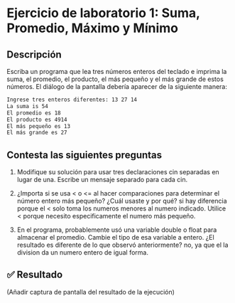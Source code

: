 # Ejercicio de laboratorio 1: Suma, Promedio, Máximo y Mínimo

## Descripción

Escriba un programa que lea tres números enteros del teclado e imprima la suma, el promedio, el producto, el más pequeño y el más grande de estos números. El diálogo de la pantalla debería aparecer de la siguiente manera:

```cmd
Ingrese tres enteros diferentes: 13 27 14
La suma is 54
El promedio es 18
El producto es 4914
El más pequeño es 13
El más grande es 27
```

## Contesta las siguientes preguntas

1. Modifique su solución para usar tres declaraciones cin separadas en lugar de una. Escribe un mensaje separado para cada cin.

2. ¿Importa si se usa < o <= al hacer comparaciones para determinar el número entero más pequeño? ¿Cuál usaste y por qué?    si hay diferencia porque el < solo toma los numeros menores al numero indicado. Utilice < porque necesito especificamente el numero más pequeño.

3. En el programa, probablemente usó una variable double o float para almacenar el promedio. Cambie el tipo de esa variable a entero. ¿El resultado es diferente de lo que observó anteriormente? no, ya que el la division da un numero entero de igual forma.

## ✅ Resultado

(Añadir captura de pantalla del resultado de la ejecución)
